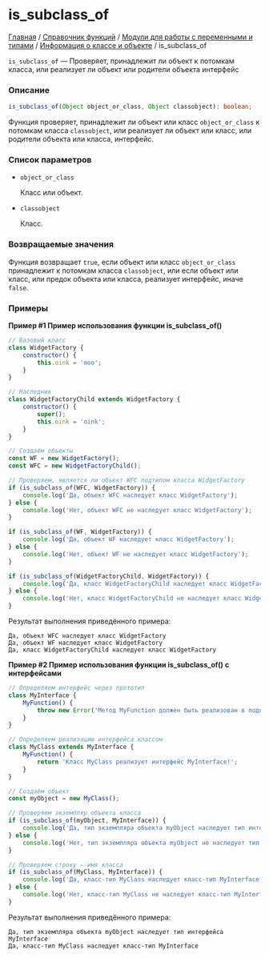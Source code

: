 # is_subclass_of

[Главная](../../../../README.md) / [Справочник функций](../../../funcref.md) /
[Модули для работы с переменными и типами](../../vartype.md) /
[Информация о классе и объекте](../class.md) / is_subclass_of

`is_subclass_of` — Проверяет, принадлежит ли объект к потомкам класса, или реализует ли объект или
родители объекта интерфейс

### Описание

```ts
is_subclass_of(Object object_or_class, Object classobject): boolean;
```

Функция проверяет, принадлежит ли объект или класс `object_or_class` к потомкам класса
`classobject`, или реализует ли объект или класс, или родители объекта или класса, интерфейс.

### Список параметров

-   `object_or_class`

    Класс или объект.

-   `classobject`

    Класс.

### Возвращаемые значения

Функция возвращает `true`, если объект или класс `object_or_class` принадлежит к потомкам класса
`classobject`, или если объект или класс, или предок объекта или класса, реализует интерфейс, иначе
`false`.

### Примеры

**Пример #1 Пример использования функции is_subclass_of()**

```js
// Базовый класс
class WidgetFactory {
    constructor() {
        this.oink = 'moo';
    }
}

// Наследник
class WidgetFactoryChild extends WidgetFactory {
    constructor() {
        super();
        this.oink = 'oink';
    }
}

// Создаём объекты
const WF = new WidgetFactory();
const WFC = new WidgetFactoryChild();

// Проверяем, является ли объект WFC подтипом класса WidgetFactory
if (is_subclass_of(WFC, WidgetFactory)) {
    console.log('Да, объект WFC наследует класс WidgetFactory');
} else {
    console.log('Нет, объект WFC не наследует класс WidgetFactory');
}

if (is_subclass_of(WF, WidgetFactory)) {
    console.log('Да, объект WF наследует класс WidgetFactory');
} else {
    console.log('Нет, объект WF не наследует класс WidgetFactory');
}

if (is_subclass_of(WidgetFactoryChild, WidgetFactory)) {
    console.log('Да, класс WidgetFactoryChild наследует класс WidgetFactory');
} else {
    console.log('Нет, класс WidgetFactoryChild не наследует класс WidgetFactory');
}
```

Результат выполнения приведённого примера:

```
Да, объект WFC наследует класс WidgetFactory
Да, объект WF наследует класс WidgetFactory
Да, класс WidgetFactoryChild наследует класс WidgetFactory
```

**Пример #2 Пример использования функции is_subclass_of() с интерфейсами**

```js
// Определяем интерфейс через прототип
class MyInterface {
    MyFunction() {
        throw new Error('Метод MyFunction должен быть реализован в подклассе!');
    }
}

// Определяем реализацию интерфейса классом
class MyClass extends MyInterface {
    MyFunction() {
        return 'Класс MyClass реализует интерфейс MyInterface!';
    }
}

// Создаём объект
const myObject = new MyClass();

// Проверяем экземпляр объекта класса
if (is_subclass_of(myObject, MyInterface)) {
    console.log('Да, тип экземпляра объекта myObject наследует тип интерфейса MyInterface');
} else {
    console.log('Нет, тип экземпляра объекта myObject не наследует тип интерфейса MyInterface');
}

// Проверяем строку — имя класса
if (is_subclass_of(MyClass, MyInterface)) {
    console.log('Да, класс-тип MyClass наследует класс-тип MyInterface');
} else {
    console.log('Нет, класс-тип MyClass не наследует класс-тип MyInterface');
}
```

Результат выполнения приведённого примера:

```
Да, тип экземпляра объекта myObject наследует тип интерфейса MyInterface
Да, класс-тип MyClass наследует класс-тип MyInterface
```
